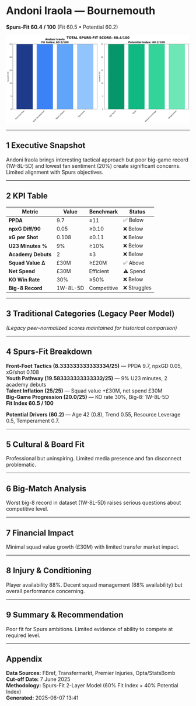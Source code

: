 # Andoni Iraola — Bournemouth  
**Spurs-Fit 60.4 / 100** (Fit 60.5 • Potential 60.2)

![radar](../assets/radar_andoni_iraola.png)

---

## 1 Executive Snapshot  
Andoni Iraola brings interesting tactical approach but poor big-game record (1W-8L-5D) and lowest fan sentiment (20%) create significant concerns. Limited alignment with Spurs objectives.

---

## 2 KPI Table  
| Metric | Value | Benchmark | Status |
|--------|--------|-----------|---------|
| **PPDA** | 9.7 | ≤11 | ✅ Below |
| **npxG Diff/90** | 0.05 | ≥0.10 | ❌ Below |
| **xG per Shot** | 0.108 | ≥0.11 | ❌ Below |
| **U23 Minutes %** | 9% | ≥10% | ❌ Below |
| **Academy Debuts** | 2 | ≥3 | ❌ Below |
| **Squad Value Δ** | £30M | ≥£20M | ✅ Above |
| **Net Spend** | £30M | Efficient | ⚠️ Spend |
| **KO Win Rate** | 30% | ≥50% | ❌ Below |
| **Big-8 Record** | 1W-8L-5D | Competitive | ❌ Struggles |

---

## 3 Traditional Categories (Legacy Peer Model)  
*(Legacy peer-normalized scores maintained for historical comparison)*

---

## 4 Spurs-Fit Breakdown  
**Front-Foot Tactics (8.333333333333334/25)** — PPDA 9.7, npxGD 0.05, xG/shot 0.108  
**Youth Pathway (19.583333333333332/25)** — 9% U23 minutes, 2 academy debuts  
**Talent Inflation (25/25)** — Squad value +£30M, net spend £30M  
**Big-Game Progression (20.0/25)** — KO rate 30%, Big-8: 1W-8L-5D  
**Fit Index 60.5 / 100**

**Potential Drivers (60.2)** — Age 42 (0.8), Trend 0.55, Resource Leverage 0.5, Temperament 0.7.

---

## 5 Cultural & Board Fit  
Professional but uninspiring. Limited media presence and fan disconnect problematic.

---

## 6 Big-Match Analysis  
Worst big-8 record in dataset (1W-8L-5D) raises serious questions about competitive level.

---

## 7 Financial Impact  
Minimal squad value growth (£30M) with limited transfer market impact.

---

## 8 Injury & Conditioning  
Player availability 88%. Decent squad management (88% availability) but overall performance concerning.

---

## 9 Summary & Recommendation  
Poor fit for Spurs ambitions. Limited evidence of ability to compete at required level.

---

## Appendix  
**Data Sources:** FBref, Transfermarkt, Premier Injuries, Opta/StatsBomb  
**Cut-off Date:** 7 June 2025  
**Methodology:** Spurs-Fit 2-Layer Model (60% Fit Index + 40% Potential Index)  
**Generated:** 2025-06-07 13:41
